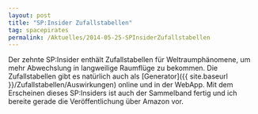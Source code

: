 ```yaml
---
layout: post
title: "SP:Insider Zufallstabellen"
tag: spacepirates
permalink: /Aktuelles/2014-05-25-SPInsiderZufallstabellen
---
```


Der zehnte SP:Insider enthält Zufallstabellen für Weltraumphänomene, um mehr Abwechslung in langweilige Raumflüge zu bekommen. Die Zufallstabellen gibt es natürlich auch als [Generator]({{ site.baseurl }}/Zufallstabellen/Auswirkungen) online und in der WebApp. Mit dem Erscheinen dieses SP:Insiders ist auch der Sammelband fertig und ich bereite gerade die Veröffentlichung über Amazon vor.


